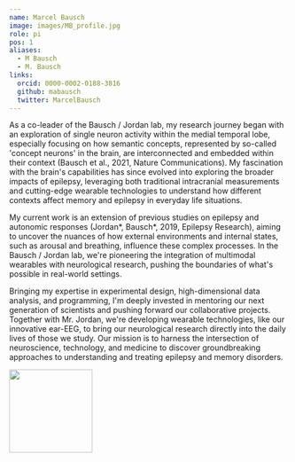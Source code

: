 ```yaml
---
name: Marcel Bausch
image: images/MB_profile.jpg
role: pi
pos: 1
aliases:
  - M Bausch
  - M. Bausch
links:
  orcid: 0000-0002-0188-3816
  github: mabausch
  twitter: MarcelBausch
---
```


As a co-leader of the Bausch / Jordan lab, my research journey began with an exploration of single neuron activity within the medial temporal lobe, especially focusing on how semantic concepts, represented by so-called 'concept neurons' in the brain, are interconnected and embedded within their context (Bausch et al., 2021, Nature Communications).  My fascination with the brain's capabilities has since evolved into exploring the broader impacts of epilepsy, leveraging both traditional intracranial measurements and cutting-edge wearable technologies to understand how different contexts affect memory and epilepsy in everyday life situations.

My current work is an extension of previous studies on epilepsy and autonomic responses (Jordan*, Bausch*, 2019, Epilepsy Research), aiming to uncover the nuances of how external environments and internal states, such as arousal and breathing, influence these complex processes. In the Bausch / Jordan lab, we're pioneering the integration of multimodal wearables with neurological research, pushing the boundaries of what's possible in real-world settings.

Bringing my expertise in experimental design, high-dimensional data analysis, and programming, I'm deeply invested in mentoring our next generation of scientists and pushing forward our collaborative projects. Together with Mr. Jordan, we're developing wearable technologies, like our innovative ear-EEG, to bring our neurological research directly into the daily lives of those we study. Our mission is to harness the intersection of neuroscience, technology, and medicine to discover groundbreaking approaches to understanding and treating epilepsy and memory disorders.
<div>
<a href="https://www.uni-bonn.de/en/research-and-teaching/research-profile/transdisciplinary-research-areas/tra-1-modelling/home"><img src="/../AppliedNeuro/images/TRA_image.png" width="150" height="150" alt=""></a>
</div>